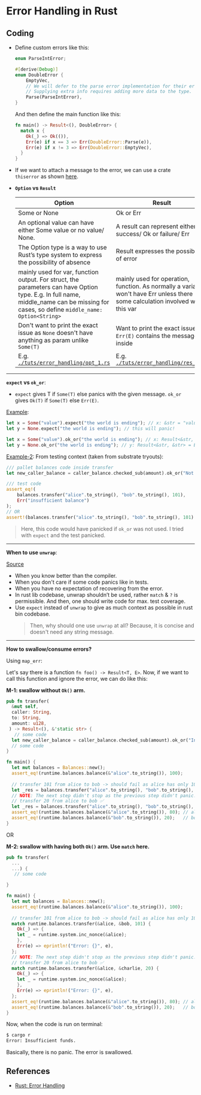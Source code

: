 # Error Handling in Rust

## Coding

- Define custom errors like this:

  ```rs
  enum ParseIntError;

  #[derive(Debug)]
  enum DoubleError {
      EmptyVec,
      // We will defer to the parse error implementation for their error.
      // Supplying extra info requires adding more data to the type.
      Parse(ParseIntError),
  }
  ```

  And then define the main function like this:

  ```rust
  fn main() -> Result<(), DoubleError> {
    match x {
      Ok(_) => Ok(()),
      Err(e) if x == 3 => Err(DoubleError::Parse(e)),
      Err(e) if x != 3 => Err(DoubleError::EmptyVec),
    }
  }
  ```

- If we want to attach a message to the error, we can use a crate `thiserror` as shown [here](./this_error.rs).
- **`Option` vs `Result`**

  | **Option**                                                                                                                                                                                  | **Result**                                                                                                                             |
  | --------------------------------------------------------------------------------------------------------------------------------------------------------------------------------------- | ---------------------------------------------------------------------------------------------------------------------------------- |
  | Some or None                                                                                                                                                                            | Ok or Err                                                                                                                          |
  | An optional value can have either Some value or no value/ None.                                                                                                                         | A result can represent either success/ Ok or failure/ Err                                                                          |
  | The Option type is a way to use Rust’s type system to express the possibility of absence                                                                                                | Result expresses the possibility of error                                                                                          |
  | mainly used for var, function output. For struct, the parameters can have Option type. E.g. In full name, middle_name can be missing for cases, so define `middle_name: Option<String>` | mainly used for operation, function. As normally a variable won't have Err unless there is some calculation involved with this var |
  | Don't want to print the exact issue as `None` doesn't have anything as param unlike `Some(T)`                                                                                           | Want to print the exact issue as `Err(E)` contains the message inside                                                              |
  | E.g. [`./tuts/error_handling/opt_1.rs`](./opt_1.rs)                                                                                                                                                        | E.g. [`./tuts/error_handling/res_1.rs`](./res_1.rs)                                                                                                   |

---

**`expect` vs `ok_or`**:

- `expect` gives T if `Some(T)` else panics with the given message. `ok_or` gives `Ok(T)` if `Some(T)` else `Err(E)`.

<u>Example</u>:

```rs
let x = Some("value").expect("the world is ending"); // x: &str = "value"
let y = None.expect("the world is ending"); // this will panic!

let x = Some("value").ok_or("the world is ending"); // x: Result<&str, &str> = Ok("value")
let y = None.ok_or("the world is ending"); // y: Result<&str, &str> = Err("the world is ending")
```

<u>Example-2</u>: From testing context (taken from substrate tryouts):

```rs
/// pallet balances code inside transfer
let new_caller_balance = caller_balance.checked_sub(amount).ok_or("Not enough funds.")?;

/// test code
assert_eq!(
    balances.transfer("alice".to_string(), "bob".to_string(), 101),
    Err("insufficient balance")
);
// OR
assert!(balances.transfer("alice".to_string(), "bob".to_string(), 101).is_err());
```

> Here, this code would have panicked if `ok_or` was not used. I tried with `expect` and the test panicked.

---

**When to use `unwrap`**:

[Source](https://owengage.com/writing/2021-08-30-how-to-think-of-unwrap/)

- When you know better than the compiler.
- When you don't care if some code panics like in tests.
- When you have no expectation of recovering from the error.
- In rust lib codebase, unwrap shouldn’t be used, rather `match` & `?` is permissible. And then, one should write code for max. test coverage.
- Use `expect` instead of `unwrap` to give as much context as possible in rust bin codebase.
  > Then, why should one use `unwrap` at all? Because, it is concise and doesn't need any string message.

---

**How to swallow/consume errors?**

Using `map_err`:

Let's say there is a function `fn foo() -> Result<T, E>`. Now, if we want to call this function and ignore the error, we can do like this:

**M-1: swallow without `Ok()` arm.**

```rust
pub fn transfer(
  &mut self,
  caller: String,
  to: String,
  amount: u128,
 ) -> Result<(), &'static str> {
   // some code
  let new_caller_balance = caller_balance.checked_sub(amount).ok_or("Insufficient funds.")?;
  // some code
}

fn main() {
  let mut balances = Balances::new();
  assert_eq!(runtime.balances.balance(&"alice".to_string()), 100);
  
  // transfer 101 from alice to bob -> should fail as alice has only 100 tokens ❌
  let _res = balances.transfer("alice".to_string(), "bob".to_string(), 101).map_err(|e| eprintln!("Error: {}", e))?;
  // NOTE: The next step didn't stop as the previous step didn't panic.
  // transfer 20 from alice to bob ✅
  let _res = balances.transfer("alice".to_string(), "bob".to_string(), 20).map_err(|e| eprintln!("Error: {}", e))?;
  assert_eq!(runtime.balances.balance(&"alice".to_string()), 80); // alice has 80 balance
  assert_eq!(runtime.balances.balance(&"bob".to_string()), 20);   // bob has 20 balance
}
```

OR

**M-2: swallow with having both `Ok()` arm. Use `match` here.**

```rust
pub fn transfer(
  ...
  ...) {
   // some code

}

fn main() {
  let mut balances = Balances::new();
  assert_eq!(runtime.balances.balance(&"alice".to_string()), 100);
  
  // transfer 101 from alice to bob -> should fail as alice has only 100 tokens ❌
  match runtime.balances.transfer(&alice, &bob, 101) {
    Ok(_) => {
    let _ = runtime.system.inc_nonce(&alice);
    },
    Err(e) => eprintln!("Error: {}", e),
  };
  // NOTE: The next step didn't stop as the previous step didn't panic.
  // transfer 20 from alice to bob ✅
  match runtime.balances.transfer(&alice, &charlie, 20) {
    Ok(_) => {
    let _ = runtime.system.inc_nonce(&alice);
    },
    Err(e) => eprintln!("Error: {}", e),
  };
  assert_eq!(runtime.balances.balance(&"alice".to_string()), 80); // alice has 80 balance
  assert_eq!(runtime.balances.balance(&"bob".to_string()), 20);   // bob has 20 balance
}
```

Now, when the code is run on terminal:
  
```bash
$ cargo r
Error: Insufficient funds.
```

Basically, there is no panic. The error is swallowed.

## References

- [Rust: Error Handling](https://www.youtube.com/watch?v=y3wUCb-uS3g)
